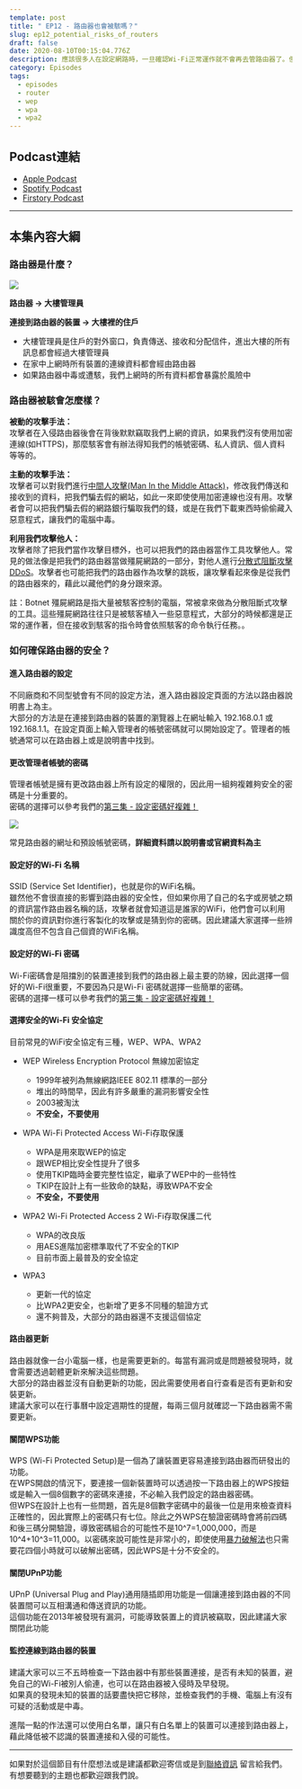 ```yaml
---
template: post
title: " EP12 - 路由器也會被駭嗎？"
slug: ep12_potential_risks_of_routers
draft: false
date: 2020-08-10T00:15:04.776Z
description: 應該很多人在設定網路時，一旦確認Wi-Fi正常運作就不會再去管路由器了。但你有沒有想過，連線上網時都會經過的路由器，做為你的對外窗口，就這樣放著真的沒關係嗎？
category: Episodes
tags:
  - episodes
  - router
  - wep
  - wpa
  - wpa2
---
```

## Podcast連結

* [Apple Podcast](https://podcasts.apple.com/tw/podcast/%E8%B3%87%E5%AE%89%E8%A7%A3%E5%A3%93%E7%B8%AE/id1513276667#episodeGuid=ckdnp1che25o00862v1hvmb3n)
* [Spotify Podcast](https://open.spotify.com/episode/0RwqOCL4nbhdOgdK0I3BVn)
* [Firstory Podcast](https://open.firstory.me/story/ckdnp1che25o00862v1hvmb3n)

- - -

## 本集內容大綱

### 路由器是什麼？

![](/media/router_diagram.png)

**路由器 → 大樓管理員**

**連接到路由器的裝置 → 大樓裡的住戶**

* 大樓管理員是住戶的對外窗口，負責傳送、接收和分配信件，進出大樓的所有訊息都會經過大樓管理員
* 在家中上網時所有裝置的連線資料都會經由路由器
* 如果路由器中毒或遭駭，我們上網時的所有資料都會暴露於風險中

### 路由器被駭會怎麼樣？

**被動的攻擊手法：**\
攻擊者在入侵路由器後會在背後默默竊取我們上網的資訊，如果我們沒有使用加密連線(如HTTPS)，那麼駭客會有辦法得知我們的帳號密碼、私人資訊、個人資料等等的。

**主動的攻擊手法：**\
攻擊者可以對我們進行[中間人攻擊(Man In the Middle Attack)](ep4-do-we-need-vpn#man-in-the-middle-attack-中間人攻擊)，修改我們傳送和接收到的資料，把我們騙去假的網站，如此一來即使使用加密連線也沒有用。攻擊者會可以把我們騙去假的網路銀行騙取我們的錢，或是在我們下載東西時偷偷藏入惡意程式，讓我們的電腦中毒。

**利用我們攻擊他人：**\
攻擊者除了把我們當作攻擊目標外，也可以把我們的路由器當作工具攻擊他人。常見的做法像是把我們的路由器當做殭屍網路的一部分，對他人進行[分散式阻斷攻擊DDoS](EP2-what-is-infosec#常見的駭客攻擊手法)。攻擊者也可能把我們的路由器作為攻擊的跳板，讓攻擊看起來像是從我們的路由器來的，藉此以藏他們的身分跟來源。

註：Botnet 殭屍網路是指大量被駭客控制的電腦，常被拿來做為分散阻斷式攻擊的工具。這些殭屍網路往往只是被駭客植入一些惡意程式，大部分的時候都還是正常的運作著，但在接收到駭客的指令時會依照駭客的命令執行任務。。

### 如何確保路由器的安全？

#### 進入路由器的設定

不同廠商和不同型號會有不同的設定方法，進入路由器設定頁面的方法以路由器說明書上為主。\
大部分的方法是在連接到路由器的裝置的瀏覽器上在網址輸入 192.168.0.1 或 192.168.1.1。在設定頁面上輸入管理者的帳號密碼就可以開始設定了。管理者的帳號通常可以在路由器上或是說明書中找到。

#### 更改管理者帳號的密碼

管理者帳號是擁有更改路由器上所有設定的權限的，因此用一組夠複雜夠安全的密碼是十分重要的。\
密碼的選擇可以參考我們的[第三集 - 設定密碼好複雜！](EP3-why-does-password-has-to-be-so-complicated)

![](/media/router_defaultpassword.jpg)

常見路由器的網址和預設帳號密碼，**詳細資料請以說明書或官網資料為主**

#### 設定好的Wi-Fi 名稱

SSID (Service Set Identifier)，也就是你的WiFi名稱。\
雖然他不會很直接的影響到路由器的安全性，但如果你用了自己的名字或房號之類的資訊當作路由器名稱的話，攻擊者就會知道這是誰家的WiFi，他們會可以利用關於你的資訊對你進行客製化的攻擊或是猜到你的密碼。因此建議大家選擇一些辨識度高但不包含自己個資的WiFi名稱。

#### 設定好的Wi-Fi 密碼

Wi-Fi密碼會是阻擋別的裝置連接到我們的路由器上最主要的防線，因此選擇一個好的Wi-Fi很重要，不要因為只是Wi-Fi 密碼就選擇一些簡單的密碼。\
密碼的選擇一樣可以參考我們的[第三集 - 設定密碼好複雜！](EP3-why-does-password-has-to-be-so-complicated)

#### 選擇安全的Wi-Fi 安全協定

目前常見的WiFi安全協定有三種，WEP、WPA、WPA2

* WEP Wireless Encryption Protocol 無線加密協定

  * 1999年被列為無線網路IEEE 802.11 標準的一部分
  * 堆出的時間早，因此有許多嚴重的漏洞影響安全性
  * 2003被淘汰
  * **不安全，不要使用**
* WPA Wi-Fi Protected Access Wi-Fi存取保護

  * WPA是用來取WEP的協定
  * 跟WEP相比安全性提升了很多
  * 使用TKIP臨時金要完整性協定，繼承了WEP中的一些特性
  * TKIP在設計上有一些致命的缺點，導致WPA不安全
  * **不安全，不要使用**
* WPA2 Wi-Fi Protected Access 2 Wi-Fi存取保護二代

  * WPA的改良版
  * 用AES進階加密標準取代了不安全的TKIP
  * 目前市面上最普及的安全協定
* WPA3

  * 更新一代的協定
  * 比WPA2更安全，也新增了更多不同種的驗證方式
  * 還不夠普及，大部分的路由器還不支援這個協定

#### 路由器更新

路由器就像一台小電腦一樣，也是需要更新的。每當有漏洞或是問題被發現時，就會需要透過韌體更新來解決這些問題。\
大部分的路由器並沒有自動更新的功能，因此需要使用者自行查看是否有更新和安裝更新。\
建議大家可以在行事曆中設定週期性的提醒，每兩三個月就確認一下路由器需不需要更新。

#### 關閉WPS功能

WPS (Wi-Fi Protected Setup)是一個為了讓裝置更容易連接到路由器而研發出的功能。\
在WPS開啟的情況下，要連接一個新裝置時可以透過按一下路由器上的WPS按鈕或是輸入一個8個數字的密碼來連接，不必輸入我們設定的路由器密碼。\
但WPS在設計上也有一些問題，首先是8個數字密碼中的最後一位是用來檢查資料正確性的，因此實際上的密碼只有七位。除此之外WPS在驗證密碼時會將前四碼和後三碼分開驗證，導致密碼組合的可能性不是10^7=1,000,000，而是10^4+10^3=11,000。以密碼來說可能性是非常小的，即使使用[暴力破解法](EP3-why-does-password-has-to-be-so-complicated#%E6%9A%B4%E5%8A%9B%E7%A0%B4%E8%A7%A3%E6%B3%95-brute-force-attack)也只需要花四個小時就可以破解出密碼，因此WPS是十分不安全的。

#### 關閉UPnP功能

UPnP (Universal Plug and Play)通用隨插即用功能是一個讓連接到路由器的不同裝置間可以互相溝通和傳送資訊的功能。\
這個功能在2013年被發現有漏洞，可能導致裝置上的資訊被竊取，因此建議大家關閉此功能

#### 監控連線到路由器的裝置

建議大家可以三不五時檢查一下路由器中有那些裝置連接，是否有未知的裝置，避免自己的Wi-Fi被別人偷連，也可以在路由器被入侵時及早發現。\
如果真的發現未知的裝置的話要盡快把它移除，並檢查我們的手機、電腦上有沒有可疑的活動或是中毒。

進階一點的作法還可以使用白名單，讓只有白名單上的裝置可以連接到路由器上，藉此降低被不認識的裝置連接和入侵的可能性。

- - -

如果對於這個節目有什麼想法或是建議都歡迎寄信或是到[聯絡資訊](/pages/contacts) 留言給我們。 有想要聽到的主題也都歡迎跟我們說。